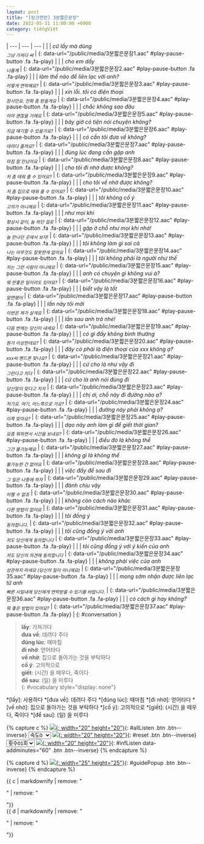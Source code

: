 ```yaml
---
layout: post
title: "[링크앤런] 3분짧은문장"
date: 2022-05-31 11:00:00 +0900
category: tiếngViệt
---
```


| --- | --- | --- |
| | *cứ lấy mà dùng<br /><sub>그냥 가져다 써</sub>* | [](#){: data-url="/public/media/3분짧은문장1.aac" #play-pause-button .fa .fa-play} |
| | *cho em dấy<br /><sub>너줄께</sub>* | [](#){: data-url="/public/media/3분짧은문장2.aac" #play-pause-button .fa .fa-play} |
| | *làm thế nào để liên lạc với anh?<br /><sub>어떻게 연락해요?</sub>* | [](#){: data-url="/public/media/3분짧은문장3.aac" #play-pause-button .fa .fa-play} |
| | *xin lỗi. tôi có điện thoại<br /><sub>잠시만요. 전화 좀 받을게요</sub>* | [](#){: data-url="/public/media/3분짧은문장4.aac" #play-pause-button .fa .fa-play} |
| | *chắc không sao đâu<br /><sub>아마 괜찮을 거에요</sub>* | [](#){: data-url="/public/media/3분짧은문장5.aac" #play-pause-button .fa .fa-play} |
| | *bây giờ có tiện nói chuyện không?<br /><sub>지금 얘기할 수 있을가요?</sub>* | [](#){: data-url="/public/media/3분짧은문장6.aac" #play-pause-button .fa .fa-play} |
| | *có cần tôi đưa về không?<br /><sub>데려다 줄까요?</sub>* | [](#){: data-url="/public/media/3분짧은문장7.aac" #play-pause-button .fa .fa-play} |
| | *đúng lúc đang cần gặp anh<br /><sub>마침 잘 만났어요</sub>* | [](#){: data-url="/public/media/3분짧은문장8.aac" #play-pause-button .fa .fa-play} |
| | *cho tôi đi nhờ được không?<br /><sub>저 좀 태워 줄 수 있어요?</sub>* | [](#){: data-url="/public/media/3분짧은문장9.aac" #play-pause-button .fa .fa-play} |
| | *cho tôi về nhờ được không?<br /><sub>저 좀 집으로 태워 줄 수 있어요?</sub>* | [](#){: data-url="/public/media/3분짧은문장10.aac" #play-pause-button .fa .fa-play} |
| | *tôi không cố ý<br /><sub>고의가 아니에요</sub>* | [](#){: data-url="/public/media/3분짧은문장11.aac" #play-pause-button .fa .fa-play} |
| | *như mọi khi<br /><sub>평상시 같이, 늘 하던 걸로</sub>* | [](#){: data-url="/public/media/3분짧은문장12.aac" #play-pause-button .fa .fa-play} |
| | *gặp ở chỗ như mọi khi nhá!<br /><sub>늘 만나던 곳에서 보자!</sub>* | [](#){: data-url="/public/media/3분짧은문장13.aac" #play-pause-button .fa .fa-play} |
| | *tôi không làm gì sai cả<br /><sub>나는 아무것도 잘못한게 없어요</sub>* | [](#){: data-url="/public/media/3분짧은문장14.aac" #play-pause-button .fa .fa-play} |
| | *tôi không phải là người như thế<br /><sub>저는 그런 사람이 아니에요</sub>* | [](#){: data-url="/public/media/3분짧은문장15.aac" #play-pause-button .fa .fa-play} |
| | *anh có chuyện gì không vui à?<br /><sub>뭐 안좋은 일이라도 있어요?</sub>* | [](#){: data-url="/public/media/3분짧은문장16.aac" #play-pause-button .fa .fa-play} |
| | *biết vậy là tốt<br /><sub>알면됐어</sub>* | [](#){: data-url="/public/media/3분짧은문장17.aac" #play-pause-button .fa .fa-play} |
| | *lần này tôi mời<br /><sub>이번은 제가 살게요</sub>* | [](#){: data-url="/public/media/3분짧은문장18.aac" #play-pause-button .fa .fa-play} |
| | *lần sau anh trả nhé!<br /><sub>다음 번에는 당신이 내세요</sub>* | [](#){: data-url="/public/media/3분짧은문장19.aac" #play-pause-button .fa .fa-play} |
| | *có gì đấy không bình thường<br /><sub>뭔가 이상한데요?</sub>* | [](#){: data-url="/public/media/3분짧은문장20.aac" #play-pause-button .fa .fa-play} |
| | *đây có phải là điện thoại của xxx không ạ?<br /><sub>xxx씨 핸드폰 맞나요?</sub>* | [](#){: data-url="/public/media/3분짧은문장21.aac" #play-pause-button .fa .fa-play} |
| | *cứ cho là như vậy đi<br /><sub>그런다고 치다</sub>* | [](#){: data-url="/public/media/3분짧은문장22.aac" #play-pause-button .fa .fa-play} |
| | *cứ cho là anh nói đúng đi<br /><sub>당신말이 맞다고 치자</sub>* | [](#){: data-url="/public/media/3분짧은문장23.aac" #play-pause-button .fa .fa-play} |
| | *chị ơi, chỗ này đi đường nào ạ?<br /><sub>저기요. 여기, 어느쪽으로 가요?</sub>* | [](#){: data-url="/public/media/3분짧은문장24.aac" #play-pause-button .fa .fa-play} |
| | *đường này phải không ạ?<br /><sub>이쪽 맞아요?</sub>* | [](#){: data-url="/public/media/3분짧은문장25.aac" #play-pause-button .fa .fa-play} |
| | *dạo này anh làm gì để giết thời gian?<br /><sub>요즘 뭐하면서 시간을 보내요?</sub>* | [](#){: data-url="/public/media/3분짧은문장26.aac" #play-pause-button .fa .fa-play} |
| | *điều đó là không thể<br /><sub>그건 불가능해요</sub>* | [](#){: data-url="/public/media/3분짧은문장27.aac" #play-pause-button .fa .fa-play} |
| | *không gì là không thể<br /><sub>불가능한 건 없어요</sub>* | [](#){: data-url="/public/media/3분짧은문장28.aac" #play-pause-button .fa .fa-play} |
| | *việc đấy để sau đi<br /><sub>그 일은 나중에 하자</sub>* | [](#){: data-url="/public/media/3분짧은문장29.aac" #play-pause-button .fa .fa-play} |
| | *đành chịu vậy<br /><sub>어쩔 수 없죠</sub>* | [](#){: data-url="/public/media/3분짧은문장30.aac" #play-pause-button .fa .fa-play} |
| | *không còn cách nào khác<br /><sub>다른 방법이 없어요</sub>* | [](#){: data-url="/public/media/3분짧은문장31.aac" #play-pause-button .fa .fa-play} |
| | *tôi đồng ý<br /><sub>동의합니다.</sub>* | [](#){: data-url="/public/media/3분짧은문장32.aac" #play-pause-button .fa .fa-play} |
| | *tôi cũng đồng ý với anh<br /><sub>저도 당신에게 동의합니다</sub>* | [](#){: data-url="/public/media/3분짧은문장33.aac" #play-pause-button .fa .fa-play} |
| | *tôi cũng đồng ý với ý kiến của anh<br /><sub>저도 당신의 의견에 동의합니다</sub>* | [](#){: data-url="/public/media/3분짧은문장34.aac" #play-pause-button .fa .fa-play} |
| | *không phải việc của anh<br /><sub>상관하지 마세요 (당신의 일이 아니에요)</sub>* | [](#){: data-url="/public/media/3분짧은문장35.aac" #play-pause-button .fa .fa-play} |
| | *mong sớm nhận được liên lạc từ anh<br /><sub>빠른 시일내에 당신에게 연락받을 수 있기를 바랍니다.</sub>* | [](#){: data-url="/public/media/3분짧은문장36.aac" #play-pause-button .fa .fa-play} |
| | *có cách gì hay không?<br /><sub>뭐 좋은 방법이 있어요?</sub>* | [](#){: data-url="/public/media/3분짧은문장37.aac" #play-pause-button .fa .fa-play} |
{: #conversation }

> **lấy**: 가져가다  
> **đưa về**: 데려다 주다  
> **đúng lúc**:  때마침  
> **đi nhờ**:  얻어타다  
> **về nhờ**:  집으로 돌아가는 것을 부탁하다  
> **cố ý**:  고의적으로  
> **giết**: (시간) 을 떼우다, 죽이다  
> **để sau**: (일) 을 미루다  
{: #vocabulary style="display: none"}

*[lấy]: 사용하다
*[đưa về]: 데려다 주다
*[đúng lúc]:  때마침
*[đi nhờ]:  얻어타다
*[về nhờ]:  집으로 돌아가는 것을 부탁하다
*[cố ý]:  고의적으로
*[giết]: (시간) 을 떼우다, 죽이다
*[để sau]: (일) 을 미루다

{% capture c %}
  [![](/public/icon/sorting-order-button.png){: width="20" height="20"}](#){: #allListen .btn .btn--inverse}
  <select id="playbackspeed">
    <option value="1.0">속도0</option>
    <option value="0.75">속도-1</option>
    <option value="0.5">속도-2</option>
  </select>
  [![](/public/icon/reset-button.png){: width="20" height="20"}](#){: #reset .btn .btn--inverse}
  <select id="ringsToPlay">
    <option value="1">횟수01회</option>
    <option value="2">횟수02회</option>
    <option value="3">횟수03회</option>
    <option value="4">횟수04회</option>
    <option value="5">횟수05회</option>
    <option value="7">횟수07회</option>
    <option value="10">횟수10회</option>
  </select>
  [![](/public/icon/repeat-button.png){: width="20" height="20"}](#){: #infListen data-addminutes="60" .btn .btn--inverse}
{% endcapture %}

{% capture d %}
[![](/public/icon/open-popup-button.png){: width="25" height="25"}](#){: #guidePopup .btn .btn--inverse}
{% endcapture %}

<div class="bottom-bar">
  <div class="bottom-bar2">{{ c | markdownify | remove: "<p>" | remove: "</p>"}}</div>
  <div class="bottom-bar3">{{ d | markdownify | remove: "<p>" | remove: "</p>"}}</div>
</div>